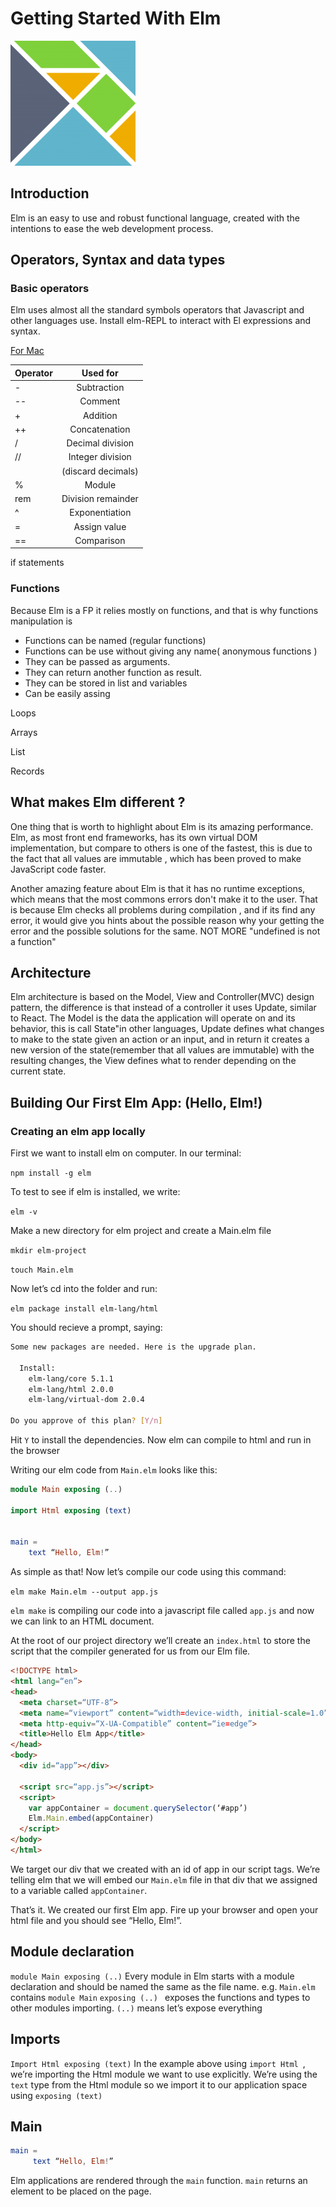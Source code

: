 # Getting Started With Elm 
![elm lang](./images/logo.png)

## Introduction
Elm is an easy to use and robust functional language, created with the intentions to ease the web development process.

## Operators, Syntax and data types
### Basic operators
Elm uses almost all the standard symbols operators that Javascript and other languages use.
Install elm-REPL to interact with El expressions and syntax.

[For Mac ](http://install.elm-lang.org/Elm-Platform-0.18.pkg )

| Operator      | Used for            |
| ------------- |:-------------------:|
| -             | Subtraction         |
| --            | Comment             |
| +             | Addition            |
| ++            | Concatenation       |
| /             | Decimal division    |
| //            | Integer division    |
|               | (discard decimals)  | 
| %             | Module              |
| rem           | Division remainder  |
| ^             | Exponentiation      |
| =             | Assign value        |
| ==            | Comparison          |







if statements

### Functions
Because Elm is a FP it relies mostly on functions, and that is why functions manipulation is 
  * Functions can be named (regular functions)
  * Functions can be use without giving any name( anonymous functions )
  * They can be passed as arguments.
  * They can return another function as result.
  * They can be stored in list and variables
  * Can be easily assing 


Loops

Arrays


List


Records


## What makes Elm different ?

One thing that is worth to highlight about Elm is its amazing performance. Elm, as most front end frameworks, has its own virtual DOM implementation, but compare to others is one of the fastest, this is due to the fact that all values are immutable , which has been proved to make JavaScript code faster. 


Another amazing feature about Elm is that it has no runtime exceptions, which means that the most commons errors don't make it to the user. That is because Elm checks all problems during compilation , and if its find any error, it would give you hints about the possible reason why your getting the error and the possible solutions for the same.
NOT MORE "undefined is not a function"

## Architecture
Elm architecture is based on the Model, View and Controller(MVC) design pattern, the difference is that instead of a controller it uses Update, similar to React.
The Model is the data the application will operate on and its behavior, this is call State"in other languages, Update defines what changes to make to the state given an action or an input, and in return it creates a new version of the state(remember that all values are immutable) with the resulting changes, the View defines what to render depending on the current state.


## Building Our First Elm App: (Hello, Elm!)
### Creating an elm app locally

First we want to install elm on computer. In our terminal:

`npm install -g elm`

To test to see if elm is installed, we write:

`elm -v`

Make a new directory for elm project and create a Main.elm file

`mkdir elm-project`

`touch Main.elm`

Now let’s cd into the folder and run:

`elm package install elm-lang/html`

You should recieve a prompt, saying:
```bash
Some new packages are needed. Here is the upgrade plan.

  Install:
    elm-lang/core 5.1.1
    elm-lang/html 2.0.0
    elm-lang/virtual-dom 2.0.4

Do you approve of this plan? [Y/n]
```
Hit `Y` to install the dependencies.
Now elm can compile to html and run in the browser

Writing our elm code from `Main.elm` looks like this:

```elm
module Main exposing (..)

import Html exposing (text)


main = 
    text “Hello, Elm!” 
```

As simple as that! Now let’s compile our code using this command:

`elm make Main.elm --output app.js`

`elm make` is compiling our code into a javascript file called `app.js` and now we can link to an HTML document.

At the root of our project directory we’ll create an `index.html` to store the script that the compiler generated for us from our Elm file.

```html
<!DOCTYPE html>
<html lang=“en”>
<head>
  <meta charset=“UTF-8”>
  <meta name=“viewport” content=“width=device-width, initial-scale=1.0”>
  <meta http-equiv=“X-UA-Compatible” content=“ie=edge”>
  <title>Hello Elm App</title>
</head>
<body>
  <div id=“app”></div>

  <script src=“app.js”></script>
  <script>
    var appContainer = document.querySelector(‘#app’)
    Elm.Main.embed(appContainer)
  </script>
</body>
</html>
```

We target our div that we created with an id of app in our script tags. We’re telling elm that we will embed our `Main.elm` file in that div that we assigned to a variable called `appContainer`.

That’s it. We created our first Elm app. Fire up your browser and open your html file and you should see “Hello, Elm!”.


## Module declaration
` module Main exposing (..) `
Every module in Elm starts with a module declaration and should be named the same as the file name.
e.g. `Main.elm` contains `module Main`
`exposing (..) ` exposes the functions and types to other modules importing. `(..)` means let’s expose everything

## Imports
`Import Html exposing (text)`
In the example above using `import Html `, we’re importing the Html module we want to use explicitly. We’re using the `text` type from the Html module so we import it to our application space using `exposing (text)`

## Main
```elm
main =
     text “Hello, Elm!”
```
Elm applications are rendered through the `main` function.  `main` returns an element to be placed on the page. 




